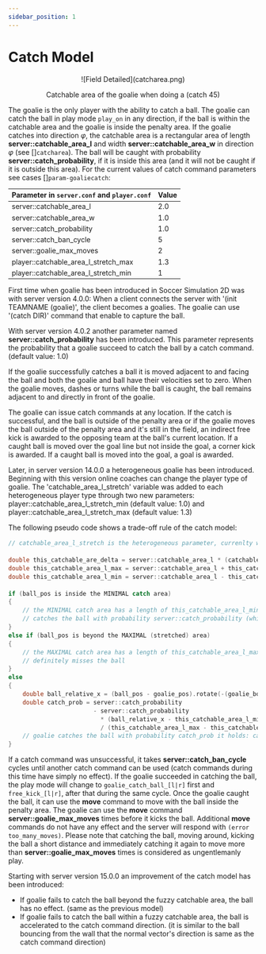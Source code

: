 ```yaml
---
sidebar_position: 1
---
```


# Catch Model


<div align="center">
  ![Field Detailed](catcharea.png)
  
  Catchable area of the goalie when doing a (catch 45)
</div>


The goalie is the only player with the ability to catch a ball. The
goalie can catch the ball in play mode `play_on` in any direction,
if the ball is within the catchable area and the goalie is inside the
penalty area.  If the goalie catches into direction $\varphi$,
the catchable area is a rectangular area of length
**server::catchable_area_l** and width **server::catchable_area_w** in
direction $\varphi$ (see []`catcharea`).<!----correct this refrence---->
The ball will be caught with probability
**server::catch_probability**, if it is inside this area (and it will
not be caught if it is outside this area).
For the current values of catch command parameters see cases []`param-goaliecatch`:<!----correct this refrence---->

| Parameter in `server.conf` and `player.conf`       | Value      |
|-----------------------------------------------------|------------|
| server::catchable_area_l                             | 2.0       |
| server::catchable_area_w                             | 1.0       |
| server::catch_probability                             | 1.0       |
| server::catch_ban_cycle                              | 5          |
| server::goalie_max_moves                             | 2          |
| player::catchable_area_l_stretch_max                | 1.3        |
| player::catchable_area_l_stretch_min                | 1          |


First time when goalie has been introduced in Soccer Simulation 2D was with server
version 4.0.0:
When a client connects the server with '(init TEAMNAME (goalie)',
the client becomes a goalies. The goalie can use '(catch DIR)' command
that enable to capture the ball.

With server version 4.0.2 another parameter named **server::catch_probability** has
been introduced. This parameter represents the probability that a goalie succeed to
catch the ball by a catch command. (default value: 1.0)

If the goalie successfully catches a ball it is moved adjacent
to and facing the ball and both the goalie and ball have their
velocities set to zero. When the goalie moves, dashes or turns
while the ball is caught, the ball remains adjacent to and
directly in front of the goalie.

The goalie can issue catch commands at any location. If the catch
is successful, and the ball is outside of the penalty area or if
the goalie moves the ball outside of the penalty area and it's still
in the field, an indirect free kick is awarded to the opposing team
at the ball's current location. If a caught ball is moved over the
goal line but not inside the goal, a corner kick is awarded. If a
caught ball is moved into the goal, a goal is awarded.

Later, in server version 14.0.0 a heterogeneous goalie has been introduced. Beginning
with this version online coaches can change the player type of goalie. The
'catchable_area_l_stretch' variable was added to each heterogeneous player type through
two new parameters: player::catchable_area_l_stretch_min (default value: 1.0) and
player::catchable_area_l_stretch_max (default value: 1.3)

The following pseudo code shows a trade-off rule of the catch model:

```cpp
// catchable_area_l_stretch is the heterogeneous parameter, currenlty within [1.0,1.3]

double this_catchable_are_delta = server::catchable_area_l * (catchable_area_l_stretch - 1.0)
double this_catchable_area_l_max = server::catchable_area_l + this_catchable_are_delta
double this_catchable_area_l_min = server::catchable_area_l - this_catchable_are_delta

if (ball_pos is inside the MINIMAL catch area)
{
    // the MINIMAL catch area has a length of this_catchable_area_l_min and width server::catchable_area_w goalie
    // catches the ball with probability server::catch_probability (which is 1.0 by default)
}
else if (ball_pos is beyond the MAXIMAL (stretched) area)
{
    // the MAXIMAL catch area has a length of this_catchable_area_l_max and width server::catchable_area_w goalie
    // definitely misses the ball
}
else
{
    double ball_relative_x = (ball_pos - goalie_pos).rotate(-(goalie_body + catch_dir)).x
    double catch_prob = server::catch_probability
                        - server::catch_probability
                          * (ball_relative_x - this_catchable_area_l_min)
                          / (this_catchable_area_l_max - this_catchable_area_l_min)
    // goalie catches the ball with probability catch_prob it holds: catch_prob is in [0.0,1.0]
}
```

If a catch command was unsuccessful, it takes **server::catch_ban_cycle** cycles until another catch command can be used (catch commands during this time have simply no effect).
If the goalie succeeded in catching the ball, the play mode will change to `goalie_catch_ball_[l|r]` first and `free_kick_[l|r]`, after that during the same cycle.
Once the goalie caught the ball, it can use the **move** command to move with the ball inside the penalty area.
The goalie can use the **move** command **server::goalie_max_moves** times before it kicks the ball.
Additional **move** commands do not have any effect and the server will respond with `(error too_many_moves)`.
Please note that catching the ball, moving around, kicking the ball a short distance and immediately catching it again to move more than **server::goalie_max_moves** times is considered as ungentlemanly play.

Starting with server version 15.0.0 an improvement of the catch model has been introduced:

- If goalie fails to catch the ball beyond the fuzzy catchable area, the ball has no effect. (same as the previous model)
- If goalie fails to catch the ball within a fuzzy catchable area, the ball is accelerated to the catch command direction. (it is similar to the ball bouncing from the wall that the normal vector's direction is same as the catch command direction)
